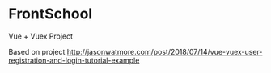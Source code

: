 # FrontSchool

Vue + Vuex Project

Based on project http://jasonwatmore.com/post/2018/07/14/vue-vuex-user-registration-and-login-tutorial-example